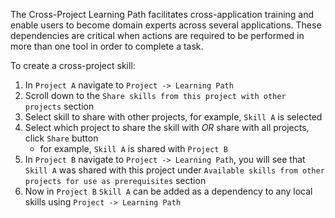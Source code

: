 The Cross-Project Learning Path facilitates cross-application training and enable users to become domain experts across several applications. These dependencies are critical when actions are required to be performed in more than one tool in order to complete a task.

To create a cross-project skill:

1. In `Project A` navigate to `Project -> Learning Path`
2. Scroll down to the `Share skills from this project with other projects` section
3. Select skill to share with other projects, for example, `Skill A` is selected
4. Select which project to share the skill with *OR* share with all projects, click `Share` button
    * for example, `Skill A` is shared with `Project B`
5. In `Project B` navigate to `Project -> Learning Path`, you will see that `Skill A` was shared with this project under `Available skills from other projects for use as prerequisites` section
6. Now in `Project B` `Skill A` can be added as a dependency to any local skills using `Project -> Learning Path`